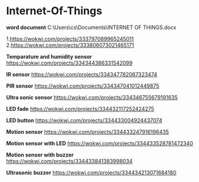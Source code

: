# Internet-Of-Things



**word document**
C:\Users\cs\Documents\INTERNET OF THINGS.docx

1.https://wokwi.com/projects/333797089965245011
 2.https://wokwi.com/projects/333806073021465171

**Temparature and humidity sensor**<br>
https://wokwi.com/projects/334344386331542099<br>

**IR sensor**
https://wokwi.com/projects/334347782067323474

**PIR sensor**
https://wokwi.com/projects/334347041012449875


**Ultra sonic sensor**
https://wokwi.com/projects/334346755679191635

**LED fade**
https://wokwi.com/projects/334432117252424275

**LED button**
https://wokwi.com/projects/334433004924437074

**Motion sensor**
https://wokwi.com/projects/334433247916196435

**Motion sensor with LED**
https://wokwi.com/projects/334433528781472340

**Motion senser with buzzer**
https://wokwi.com/projects/334433841383998034

**Ultrasonic buzzer**
https://wokwi.com/projects/334434213071684180
